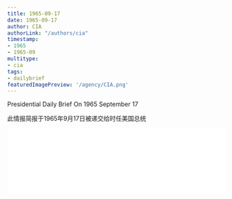 ```yaml
---
title: 1965-09-17
date: 1965-09-17
author: CIA 
authorLink: "/authors/cia"
timestamp: 
- 1965
- 1965-09
multitype: 
- cia
tags: 
- dailybrief
featuredImagePreview: '/agency/CIA.png'
---
```



Presidential Daily Brief On 1965 September 17

此情报简报于1965年9月17日被递交给时任美国总统

<!--more-->





<div id="over" style="width:100%; overflow:hidden"> <iframe id="sFrame" name="sFrame" frameborder="no" border="0"  allowfullscreen marginwidth="0" scrolling="no" src = " /CIA/1965-09-17.html "  style = " position:absulute; width: 806px; top: 300;" > </iframe> </div>